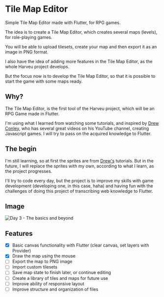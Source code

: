 # Tile Map Editor

Simple Tile Map Editor made with Flutter, for RPG games.

The idea is to create a Tile Map Editor, which creates several maps (levels), for role-playing games.

You will be able to upload tilesets, create your map and then export it as an image in PNG format.

I also have the idea of adding more features in the Tile Map Editor, as the whole Harveu project develops.

But the focus now is to develop the Tile Map Editor, so that it is possible to start the game with some maps ready.

## Why?

The Tile Map Editor, is the first tool of the Harveu project, which will be an RPG Game made in Flutter.

I'm using what I learned from watching some tutorials, and inspired by [Drew Conley](https://www.youtube.com/c/DrewConley), who has several great videos on his YouTube channel, creating Javascript games. I will try to pass on the acquired knowledge to Flutter.

## The begin

I'm still learning, so at first the sprites are from [Drew's](https://www.youtube.com/c/DrewConley) tutorials. But in the future, I will replace the sprites with my own, according to what I learn, as the project progresses.

I'll try to code every day, but the project is to improve my skills with game development (developing one, in this case, haha) and having fun with the challenges of doing this project of transcribing web knowledge to Flutter.

## Image

![Day 3 - The basics and beyond](https://user-images.githubusercontent.com/5226773/202038226-a69369a2-7f5c-4d1b-9591-756ec4af176d.png)

## Features

- [x] Basic canvas functionality with Flutter (clear canvas, set layers with Provider)
- [x] Draw the map using the mouse
- [ ] Export the map to PNG image
- [ ] Import custom tilesets
- [ ] Save map state to finish later, or continue editing
- [ ] Create a library of tiles and maps for future use
- [ ] Improve ability of responsive layout
- [ ] Improve structure and organization of files
